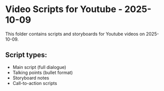 # Video Scripts for Youtube - 2025-10-09

This folder contains scripts and storyboards for Youtube videos on 2025-10-09.

## Script types:
- Main script (full dialogue)
- Talking points (bullet format)
- Storyboard notes
- Call-to-action scripts
